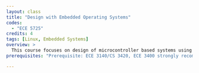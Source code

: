 ```yaml
---
layout: class
title: "Design with Embedded Operating Systems"
codes:
  - "ECE 5725"
credits: 4
tags: [Linux, Embedded Systems]
overview: >
  This course focuses on design of microcontroller based systems using embedded Linux, with emphasis will be on application and Linux programming skills, processor and microcontroller architecture with some discussion of hardware interfaces. Student teams design and debug example solutions on a target microcontroller (for example, Raspberry Pi) during lab sessions. Students create a final, end-of-semester project using the microcontroller platform and development techniques discussed during the semester.
prerequisites: "Prerequisite: ECE 3140/CS 3420, ECE 3400 strongly recommended."

---
```

